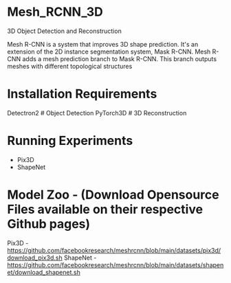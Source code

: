 # Mesh_RCNN_3D
3D Object Detection and Reconstruction

Mesh R-CNN is a system that improves 3D shape prediction. 
 It's an extension of the 2D instance segmentation system, Mask R-CNN. Mesh R-CNN adds a mesh prediction branch to Mask R-CNN. 
 This branch outputs meshes with different topological structures


# Installation Requirements
Detectron2 # Object Detection
PyTorch3D  # 3D Reconstruction

# Running Experiments
- Pix3D
- ShapeNet

# Model Zoo - (Download Opensource Files available on their respective Github pages)
Pix3D - https://github.com/facebookresearch/meshrcnn/blob/main/datasets/pix3d/download_pix3d.sh
ShapeNet - https://github.com/facebookresearch/meshrcnn/blob/main/datasets/shapenet/download_shapenet.sh
